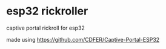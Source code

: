 # esp32 rickroller

captive portal rickroll for esp32

made using https://github.com/CDFER/Captive-Portal-ESP32
